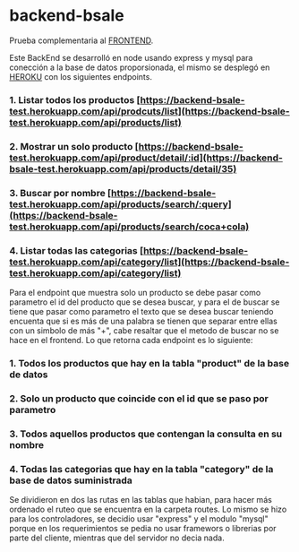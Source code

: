 # backend-bsale

Prueba complementaria al [FRONTEND](https://github.com/JairFonsecaP/fronted-bsale-test).

Este BackEnd se desarrolló en node usando express y mysql para conección a la base de datos proporsionada, el mismo se desplegó en [HEROKU](https://backend-bsale-test.herokuapp.com/) con los siguientes endpoints.

### 1. Listar todos los productos [https://backend-bsale-test.herokuapp.com/api/prodcuts/list](https://backend-bsale-test.herokuapp.com/api/products/list)

### 2. Mostrar un solo producto [https://backend-bsale-test.herokuapp.com/api/product/detail/:id](https://backend-bsale-test.herokuapp.com/api/products/detail/35)

### 3. Buscar por nombre [https://backend-bsale-test.herokuapp.com/api/products/search/:query](https://backend-bsale-test.herokuapp.com/api/products/search/coca+cola)

### 4. Listar todas las categorias [https://backend-bsale-test.herokuapp.com/api/category/list](https://backend-bsale-test.herokuapp.com/api/category/list)

Para el endpoint que muestra solo un producto se debe pasar como parametro el id del producto que se desea buscar, y para el de buscar se tiene que pasar como parametro el texto que se desea buscar teniendo encuenta que si es más de una palabra se tienen que separar entre ellas con un simbolo de más "+", cabe resaltar que el metodo de buscar no se hace en el frontend.
Lo que retorna cada endpoint es lo siguiente:

### 1. Todos los productos que hay en la tabla "product" de la base de datos

### 2. Solo un producto que coincide con el id que se paso por parametro

### 3. Todos aquellos productos que contengan la consulta en su nombre

### 4. Todas las categorias que hay en la tabla "category" de la base de datos suministrada

Se dividieron en dos las rutas en las tablas que habian, para hacer más ordenado el ruteo que se encuentra en la carpeta routes. Lo mismo se hizo para los controladores, se decidio usar "express" y el modulo "mysql" porque en los requerimientos se pedia no usar framewors o librerias por parte del cliente, mientras que del servidor no decia nada.
